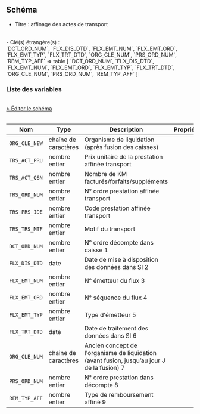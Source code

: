 ## Schéma

- Titre : affinage des actes de transport 
<br />
- Clé(s) étrangère(s) : <br />
`DCT_ORD_NUM`, `FLX_DIS_DTD`, `FLX_EMT_NUM`, `FLX_EMT_ORD`, `FLX_EMT_TYP`, `FLX_TRT_DTD`, `ORG_CLE_NUM`, `PRS_ORD_NUM`, `REM_TYP_AFF` => table <PreviewPage text="ER_PRS_F" link="/tables/ER_PRS_F" /> [ `DCT_ORD_NUM`, `FLX_DIS_DTD`, `FLX_EMT_NUM`, `FLX_EMT_ORD`, `FLX_EMT_TYP`, `FLX_TRT_DTD`, `ORG_CLE_NUM`, `PRS_ORD_NUM`, `REM_TYP_AFF` ]<br />

### Liste des variables
<br />
<div>
    <a href="https://gitlab.com/healthdatahub/schema-snds/edit/master/schemas/DCIR/ER_DTR_F.json"  
    arget="_blank" rel="noopener noreferrer">> Éditer le schéma</a>
    <OutboundLink />
</div>
<br />

Nom|Type|Description|Propriétés
-|-|-|-
`ORG_CLE_NEW`|chaîne de caractères|Organisme de liquidation (après fusion des caisses)||
`TRS_ACT_PRU`|nombre entier|Prix unitaire de la prestation affinée transport||
`TRS_ACT_QSN`|nombre entier|Nombre de KM facturés/forfaits/suppléments||
`TRS_ORD_NUM`|nombre entier|N° ordre prestation affinée transport||
`TRS_PRS_IDE`|nombre entier|Code prestation affinée transport||
`TRS_TRS_MTF`|nombre entier|Motif du transport||
`DCT_ORD_NUM`|nombre entier|N° ordre décompte dans caisse                      1||
`FLX_DIS_DTD`|date|Date de mise à disposition des données dans SI     2||
`FLX_EMT_NUM`|nombre entier|N° émetteur du flux                                                  3||
`FLX_EMT_ORD`|nombre entier|N° séquence du flux                                               4||
`FLX_EMT_TYP`|nombre entier|Type d&#x27;émetteur                                                      5||
`FLX_TRT_DTD`|date|Date de traitement des données dans SI                   6||
`ORG_CLE_NUM`|chaîne de caractères|Ancien concept de l&#x27;organisme de liquidation (avant fusion, jusqu’au jour J de la fusion)          7||
`PRS_ORD_NUM`|nombre entier|N° ordre prestation dans décompte                 8||
`REM_TYP_AFF`|nombre entier|Type de remboursement affiné                                 9||

